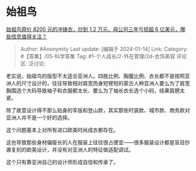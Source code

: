 # 始祖鸟
[始祖鸟原价 8200 元的冲锋衣，炒到 1.2 万元，母公司三年亏损超 6 亿美元，哪些信息值得关注？](https://www.zhihu.com/question/638931205/answer/3361522997)

> Author: #Anonymity
> Last update: [编辑于 2024-01-14]
> Link:
> Category: #【答集】/05-科学答集
> Tag: #1-个人成长/2-外在管理/2d-衣饰美容
> 评论区:
> 泛讨论:

老实说，始祖鸟的版型不太适合亚洲人。四肢比例、胸腹比例、衣长都不是按照亚洲人的尺寸设计的，往往导致相对肩宽而身短臂短的蒙古人种亚洲人要么为了肩宽胸围选个大码导致袖子和衣服都太长、要么为了袖长衣长选个小码，结果肩膀太紧。

除了故意设计得不那么贴身的军版和登山款，其实那些时装款、城市款、商务款对亚洲人并不是一个好的选择。

这个问题基本上对所有进口欧美时尚成衣都存在。

这也导致那些身材偏瘦长的人在服装上往往很占便宜——很多服装设计都是盲目抄袭复刻的欧美设计，并没有对亚洲人的特征做适配调试。

这个只有靠亚洲自己的设计师形成自信和传承了。
